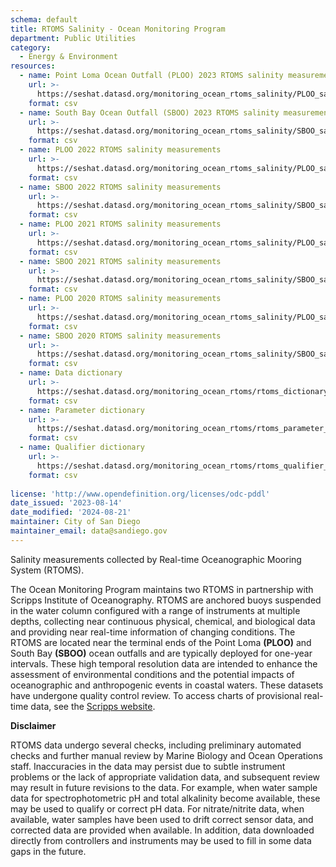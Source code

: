 ```yaml
---
schema: default
title: RTOMS Salinity - Ocean Monitoring Program
department: Public Utilities
category:
  - Energy & Environment
resources:
  - name: Point Loma Ocean Outfall (PLOO) 2023 RTOMS salinity measurements
    url: >-
      https://seshat.datasd.org/monitoring_ocean_rtoms_salinity/PLOO_salinity_2023_datasd.csv
    format: csv
  - name: South Bay Ocean Outfall (SBOO) 2023 RTOMS salinity measurements
    url: >-
      https://seshat.datasd.org/monitoring_ocean_rtoms_salinity/SBOO_salinity_2023_datasd.csv
    format: csv
  - name: PLOO 2022 RTOMS salinity measurements
    url: >-
      https://seshat.datasd.org/monitoring_ocean_rtoms_salinity/PLOO_salinity_2022_datasd.csv
    format: csv
  - name: SBOO 2022 RTOMS salinity measurements
    url: >-
      https://seshat.datasd.org/monitoring_ocean_rtoms_salinity/SBOO_salinity_2022_datasd.csv
    format: csv
  - name: PLOO 2021 RTOMS salinity measurements
    url: >-
      https://seshat.datasd.org/monitoring_ocean_rtoms_salinity/PLOO_salinity_2021_datasd.csv
    format: csv
  - name: SBOO 2021 RTOMS salinity measurements
    url: >-
      https://seshat.datasd.org/monitoring_ocean_rtoms_salinity/SBOO_salinity_2021_datasd.csv
    format: csv
  - name: PLOO 2020 RTOMS salinity measurements
    url: >-
      https://seshat.datasd.org/monitoring_ocean_rtoms_salinity/PLOO_salinity_2020_datasd.csv
    format: csv
  - name: SBOO 2020 RTOMS salinity measurements
    url: >-
      https://seshat.datasd.org/monitoring_ocean_rtoms_salinity/SBOO_salinity_2020_datasd.csv
    format: csv
  - name: Data dictionary
    url: >-
      https://seshat.datasd.org/monitoring_ocean_rtoms/rtoms_dictionary_datasd.csv
    format: csv
  - name: Parameter dictionary
    url: >-
      https://seshat.datasd.org/monitoring_ocean_rtoms/rtoms_parameter_dictionary_datasd.csv
    format: csv
  - name: Qualifier dictionary
    url: >-
      https://seshat.datasd.org/monitoring_ocean_rtoms/rtoms_qualifier_dictionary_datasd.csv
    format: csv
  
license: 'http://www.opendefinition.org/licenses/odc-pddl'
date_issued: '2023-08-14'
date_modified: '2024-08-21'
maintainer: City of San Diego
maintainer_email: data@sandiego.gov
---
```

Salinity measurements collected by Real-time Oceanographic Mooring System (RTOMS).

<!--more-->

The Ocean Monitoring Program maintains two RTOMS in partnership with Scripps Institute of Oceanography. RTOMS are anchored buoys suspended in the water column configured with a range of instruments at multiple depths, collecting near continuous physical, chemical, and biological data and providing near real-time information of changing conditions. The RTOMS are located near the terminal ends of the Point Loma **(PLOO)** and South Bay **(SBOO)** ocean outfalls and are typically deployed for one-year intervals. These high temporal resolution data are intended to enhance the assessment of environmental conditions and the potential impacts of oceanographic and anthropogenic events in coastal waters. These datasets have undergone quality control review. To access charts of provisional real-time data, see the [Scripps website](https://mooring.ucsd.edu//).

**Disclaimer**

RTOMS data undergo several checks, including preliminary automated checks and further manual review by Marine Biology and Ocean Operations staff. Inaccuracies in the data may persist due to subtle instrument problems or the lack of appropriate validation data, and subsequent review may result in future revisions to the data. For example, when water sample data for spectrophotometric pH and total alkalinity become available, these may be used to qualify or correct pH data. For nitrate/nitrite data, when available, water samples have been used to drift correct sensor data, and corrected data are provided when available. In addition, data downloaded directly from controllers and instruments may be used to fill in some data gaps in the future.
